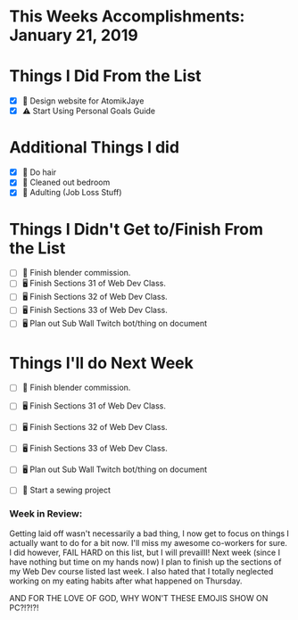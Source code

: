 # This Weeks Accomplishments: January 21, 2019

# Things I Did From the List
- [x] 🎨 Design website for AtomikJaye
- [x] ⚠️ Start Using Personal Goals Guide

# Additional Things I did
- [x] 💓 Do hair
- [x] 💓 Cleaned out bedroom
- [x] 💓 Adulting (Job Loss Stuff)

# Things I Didn't Get to/Finish From the List
- [ ] 🎨 Finish blender commission.
- [ ] 🖥 Finish Sections 31 of Web Dev Class.
- [ ] 🖥 Finish Sections 32 of Web Dev Class.
- [ ] 🖥 Finish Sections 33 of Web Dev Class.
- [ ] 🖥 Plan out Sub Wall Twitch bot/thing on document

# Things I'll do Next Week
- [ ] 🎨 Finish blender commission.
- [ ] 🖥 Finish Sections 31 of Web Dev Class.
- [ ] 🖥 Finish Sections 32 of Web Dev Class.
- [ ] 🖥 Finish Sections 33 of Web Dev Class.
- [ ] 🖥 Plan out Sub Wall Twitch bot/thing on document
- [ ] 👗 Start a sewing project


### Week in Review:
Getting laid off wasn't necessarily a bad thing, I now get to focus on things I actually want to do for a bit now. I'll miss my awesome co-workers for sure. I did however, FAIL HARD on this list, but I will prevailll! Next week (since I have nothing but time on my hands now) I plan to finish up the sections of my Web Dev course listed last week. I also hated that I totally neglected working on my eating habits after what happened on Thursday.

AND FOR THE LOVE OF GOD, WHY WON'T THESE EMOJIS SHOW ON PC?!?!?!
